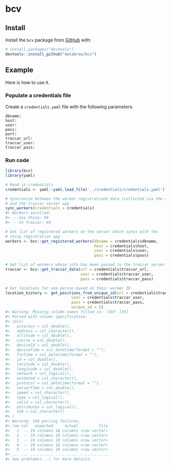 
<!-- README.md is generated from README.Rmd. Please edit that file -->

# bcv

<!-- badges: start -->

<!-- badges: end -->

## Install

Install the `bcv` package from [GitHub](https://github.com/) with:

``` r
# install.packages("devtools")
devtools::install_github("databrew/bcv")
```

## Example

Here is how to use it.

### Populate a credentials file

Create a `credentials.yaml` file with the following parameters:

    dbname: 
    host: 
    user: 
    pass:
    port: 
    traccar_url: 
    traccar_user: 
    traccar_pass: 

### Run code

``` r
library(bcv)
library(yaml)

# Read in credentials
credentials <- yaml::yaml.load_file('../credentials/credentials.yaml')

# Syncronize between the worker registrationd data (collected via the shiny app)
# and the traccar server app
sync_workers(credentials = credentials)
#> Workers enrolled:
#> ---Via Shiny: 94
#> ---In Traccar: 94

# Get list of registered workers on the server which syncs with the
# shiny registration app
workers <- bcv::get_registered_workers(dbname = credentials$dbname,
                                       host = credentials$host,
                                       user = credentials$user,
                                       pass = credentials$pass)

# Get list of workers whose info has been passed to the traccar server
traccar <- bcv::get_traccar_data(url = credentials$traccar_url,
                                 user = credentials$traccar_user,
                                 pass = credentials$traccar_pass)

# Get locations for one person based on their worker ID
location_history <- get_positions_from_unique_id(url = credentials$traccar_url,
                             user = credentials$traccar_user,
                             pass = credentials$traccar_pass,
                             unique_id = 1)
#> Warning: Missing column names filled in: 'X19' [19]
#> Parsed with column specification:
#> cols(
#>   accuracy = col_double(),
#>   address = col_character(),
#>   altitude = col_double(),
#>   course = col_double(),
#>   deviceId = col_double(),
#>   deviceTime = col_datetime(format = ""),
#>   fixTime = col_datetime(format = ""),
#>   id = col_double(),
#>   latitude = col_double(),
#>   longitude = col_double(),
#>   network = col_logical(),
#>   outdated = col_character(),
#>   protocol = col_datetime(format = ""),
#>   serverTime = col_double(),
#>   speed = col_character(),
#>   type = col_logical(),
#>   valid = col_character(),
#>   attributes = col_logical(),
#>   X19 = col_character()
#> )
#> Warning: 146 parsing failures.
#> row col   expected     actual         file
#>   1  -- 19 columns 18 columns <raw vector>
#>   2  -- 19 columns 18 columns <raw vector>
#>   3  -- 19 columns 18 columns <raw vector>
#>   4  -- 19 columns 18 columns <raw vector>
#>   5  -- 19 columns 18 columns <raw vector>
#> ... ... .......... .......... ............
#> See problems(...) for more details.
```
